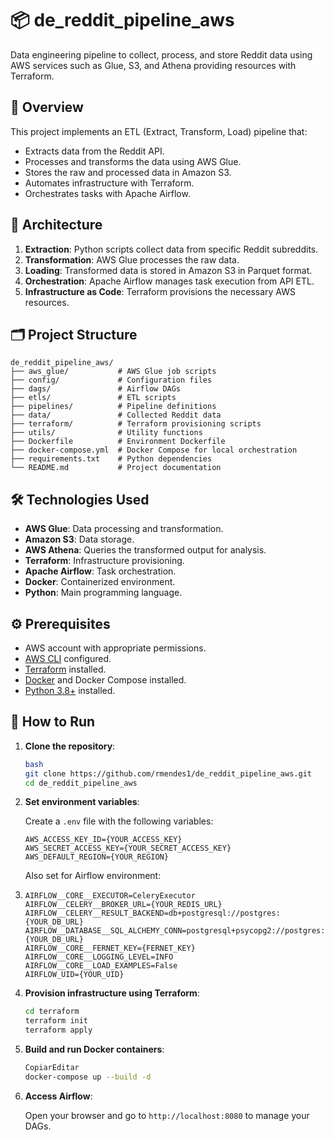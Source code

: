 # 📦 de_reddit_pipeline_aws

Data engineering pipeline to collect, process, and store Reddit data using AWS services such as Glue, S3, and Athena providing resources with Terraform.

## 🚀 Overview

This project implements an ETL (Extract, Transform, Load) pipeline that:

- Extracts data from the Reddit API.
- Processes and transforms the data using AWS Glue.
- Stores the raw and processed data in Amazon S3.
- Automates infrastructure with Terraform.
- Orchestrates tasks with Apache Airflow.

## 🧱 Architecture

1. **Extraction**: Python scripts collect data from specific Reddit subreddits.
2. **Transformation**: AWS Glue processes the raw data.
3. **Loading**: Transformed data is stored in Amazon S3 in Parquet format.
4. **Orchestration**: Apache Airflow manages task execution from API ETL.
5. **Infrastructure as Code**: Terraform provisions the necessary AWS resources.

## 🗂️ Project Structure

```
de_reddit_pipeline_aws/
├── aws_glue/           # AWS Glue job scripts
├── config/             # Configuration files
├── dags/               # Airflow DAGs
├── etls/               # ETL scripts
├── pipelines/          # Pipeline definitions
├── data/               # Collected Reddit data
├── terraform/          # Terraform provisioning scripts
├── utils/              # Utility functions
├── Dockerfile          # Environment Dockerfile
├── docker-compose.yml  # Docker Compose for local orchestration
├── requirements.txt    # Python dependencies
└── README.md           # Project documentation
```

## 🛠️ Technologies Used

- **AWS Glue**: Data processing and transformation.
- **Amazon S3**: Data storage.
- **AWS Athena**: Queries the transformed output for analysis.
- **Terraform**: Infrastructure provisioning.
- **Apache Airflow**: Task orchestration.
- **Docker**: Containerized environment.
- **Python**: Main programming language.

## ⚙️ Prerequisites

- AWS account with appropriate permissions.
- [AWS CLI](https://aws.amazon.com/cli/) configured.
- [Terraform](https://www.terraform.io/) installed.
- [Docker](https://www.docker.com/) and Docker Compose installed.
- [Python 3.8+](https://www.python.org/downloads/) installed.

## 🚀 How to Run

1. **Clone the repository**:
    
    ```bash
    bash
    git clone https://github.com/rmendes1/de_reddit_pipeline_aws.git
    cd de_reddit_pipeline_aws
    
    ```
    
2. **Set environment variables**:
    
    Create a `.env` file with the following variables:
    
    ```env
    AWS_ACCESS_KEY_ID={YOUR_ACCESS_KEY}
    AWS_SECRET_ACCESS_KEY={YOUR_SECRET_ACCESS_KEY}
    AWS_DEFAULT_REGION={YOUR_REGION}
    
    ```
   
    Also set for Airflow environment:
3. 
    ```env
    AIRFLOW__CORE__EXECUTOR=CeleryExecutor
    AIRFLOW__CELERY__BROKER_URL={YOUR_REDIS_URL}
    AIRFLOW__CELERY__RESULT_BACKEND=db+postgresql://postgres:{YOUR_DB_URL}
    AIRFLOW__DATABASE__SQL_ALCHEMY_CONN=postgresql+psycopg2://postgres:{YOUR_DB_URL}
    AIRFLOW__CORE__FERNET_KEY={FERNET_KEY}
    AIRFLOW__CORE__LOGGING_LEVEL=INFO
    AIRFLOW__CORE__LOAD_EXAMPLES=False
    AIRFLOW_UID={YOUR_UID}
    ```
    
    
3. **Provision infrastructure using Terraform**:
    
    ```bash
    cd terraform
    terraform init
    terraform apply
    
    ```
    
4. **Build and run Docker containers**:
    
    ```bash
    CopiarEditar
    docker-compose up --build -d
    
    ```
    
5. **Access Airflow**:
    
    Open your browser and go to `http://localhost:8080` to manage your DAGs.
